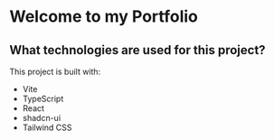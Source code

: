 # Welcome to my Portfolio

## What technologies are used for this project?

This project is built with:

- Vite
- TypeScript
- React
- shadcn-ui
- Tailwind CSS
